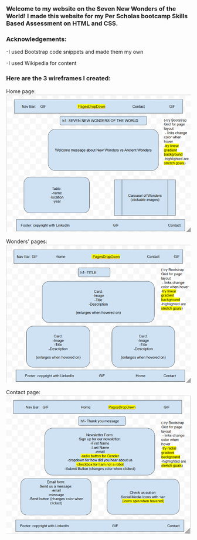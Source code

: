 ### Welcome to my website on the Seven New Wonders of the World! I made this website for my Per Scholas bootcamp Skills Based Assessment on HTML and CSS.

### Acknowledgements:
-I used Bootstrap code snippets and made them my own

-I used Wikipedia for content

### Here are the 3 wireframes I created:

Home page:
![Description](images/homeWireframe.png?raw=true)

Wonders' pages:
![Description](images/wondersWireframe.png?raw=true)

Contact page:
![Description](images/contactWireframe.png?raw=true)
